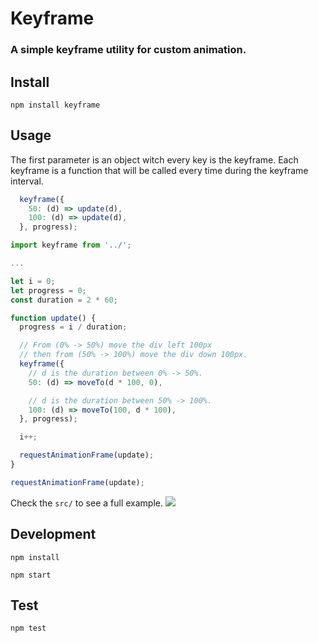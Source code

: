 # Keyframe

### A simple keyframe utility for custom animation.

## Install
`npm install keyframe`

## Usage
The first parameter is an object witch every key is the keyframe.
Each keyframe is a function that will be called every time during the keyframe interval.
```js
  keyframe({
    50: (d) => update(d),
    100: (d) => update(d),
  }, progress);
```


```js
import keyframe from '../';

...

let i = 0;
let progress = 0;
const duration = 2 * 60;

function update() {
  progress = i / duration;

  // From (0% -> 50%) move the div left 100px
  // then from (50% -> 100%) move the div down 100px.
  keyframe({
    // d is the duration between 0% -> 50%.
    50: (d) => moveTo(d * 100, 0),

    // d is the duration between 50% -> 100%.
    100: (d) => moveTo(100, d * 100),
  }, progress);

  i++;

  requestAnimationFrame(update);
}

requestAnimationFrame(update);
```

Check the `src/` to see a full example.
![](https://i.giphy.com/3og0IDzUJgxSBkwCbu.gif)


## Development
`npm install`

`npm start`

## Test
`npm test`
